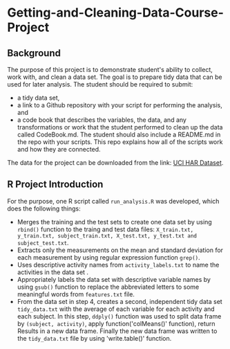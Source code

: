 # Getting-and-Cleaning-Data-Course-Project

## Background

The purpose of this project is to demonstrate student's ability to collect, work with, and clean a data set. The goal is to prepare tidy data that can be used for later analysis. The student should be required to submit: 

* a tidy data set, 
* a link to a Github repository with your script for performing the analysis, and 
* a code book that describes the variables, the data, and any transformations or work that the student performed to clean up the data called CodeBook.md. The student should also include a README.md in the repo with your scripts. This repo explains how all of the scripts work and how they are connected.

The data for the project can be downloaded from the link: [UCI HAR Dataset](https://d396qusza40orc.cloudfront.net/getdata%2Fprojectfiles%2FUCI%20HAR%20Dataset.zip). 

## R Project Introduction
For the purpose, one R script called `run_analysis.R` was developed, which does the following things:

- Merges the training and the test sets to create one data set by using `rbind()` function to the traing and test data files: `X_train.txt, y_train.txt, subject_train.txt, X_test.txt, y_test.txt and subject_test.txt`.
- Extracts only the measurements on the mean and standard deviation for each measurement by using regular expression function `grep()`.
- Uses descriptive activity names from `activity_labels.txt` to name the activities in the data set . 
- Appropriately labels the data set with descriptive variable names by using `gsub()` function to replace the abbreviated letters to some meaningful words from `features.txt` file.
- From the data set in step 4, creates a second, independent tidy data set `tidy_data.txt` with the average of each variable for each activity and each subject. In this step, `ddply()` function was used to split data frame by `(subject, activity)`, apply function('colMeans()' function), return Results in a new data frame. Finally the new data frame was written to the `tidy_data.txt` file by using 'write.table()' function.
